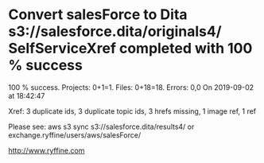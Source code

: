 # Convert salesForce to Dita s3://salesforce.dita/originals4/ SelfServiceXref completed with 100 % success

100 % success. Projects: 0+1=1.  Files: 0+18=18. Errors: 0,0  On 2019-09-02 at 18:42:47

Xref: 3 duplicate ids, 3 duplicate topic ids, 3 hrefs missing, 1 image ref, 1 ref

Please see: aws s3 sync s3://salesforce.dita/results4/ or exchange.ryffine/users/aws/salesForce/

http://www.ryffine.com
